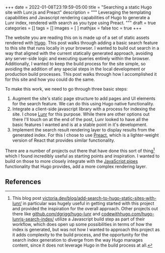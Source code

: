 +++
date = 2022-01-08T23:19:59-05:00
title = "Searching a static Hugo site with Lunr.js and Preact"
description = """
Leveraging the templating capabilities and Javascript rendering capabilities of
Hugo to generate a Lunr index, rendered with search as you type using Preact.
"""
draft = true
categories = []
tags = []
images = [
]
mathjax = false
toc = true
+++

The website you are reading this on is made up of a set of static assets
rendered with [Hugo][hugoSite]. This post walks through adding a basic search
feature to this site that runs locally in your browser. I wanted to build out
search in a way that aligned with the current statically generated approach,
avoiding any server-side logic and executing queries entirely within the
browser. Additionally, I wanted to keep the build process for the site simple,
so avoiding the addition of any special steps in the local development or
production build processes. This post walks through how I accomplished it for
this site and how you could do the same.

To make this work, we need to go through three basic steps:
1. Augment the site's static page structure to add pages and UI elements for the
   search feature. We can do this using Hugo native functionality.
1. Integrate a client-side javascript library with a process for indexing the
   site. I chose [Lunr][lunrHomepage] for this purpose. While there are other
   options out there I'll touch on at the end of the post, Lunr looked to have
   all the basic features I wanted and is at a stable point in it's development.
1. Implement the search result rendering layer to display results from the
   generated index. For this I chose to use [Preact][preactSite], which is a
   lighter-weight version of React that provides similar functionality.

There are a number of projects out there that have done this sort of
thing[^otherProjs] which I found incredibly useful as starting points and
inspiration. I wanted to build on those to more closely integrate with the
[JavaScript pipes][hugoJSPipes] functionality that Hugo provides, add a more
complex rendering layer.

## References


<!-- Footnotes -->
[^otherProjs]: This blog post
  [victoria.dev/blog/add-search-to-hugo-static-sites-with-lunr/][victoriaPost]
  in particular was hugely useful in getting started with this project and
  provided the inspiration for the overall approach. Other projects out there
  like [github.com/dgrigg/hugo-lunr][ghHugoLunr] and
  [codewithhugo.com/hugo-lunrjs-search-index/][nodeBuildExample] utilize a
  Javascript build step as part of their workflow, which does open up some
  possibilities in terms of how the index is generated, but was not how I wanted
  to approach this project as it adds complexity to the build process, and the
  opportunity for the search index generation to diverge from the way Hugo
  manages content, since it does not leverage Hugo in the build process at all.

<!-- Links -->
[hugoSite]: https://gohugo.io/
[hugoJSPipes]: https://gohugo.io/hugo-pipes/js/
[lunrHomepage]: https://lunrjs.com/
[preactSite]: https://preactjs.com/
[victoriaPost]: https://victoria.dev/blog/add-search-to-hugo-static-sites-with-lunr/
[ghHugoLunr]: https://github.com/dgrigg/hugo-lunr
[nodeBuildExample]: https://codewithhugo.com/hugo-lunrjs-search-index/
